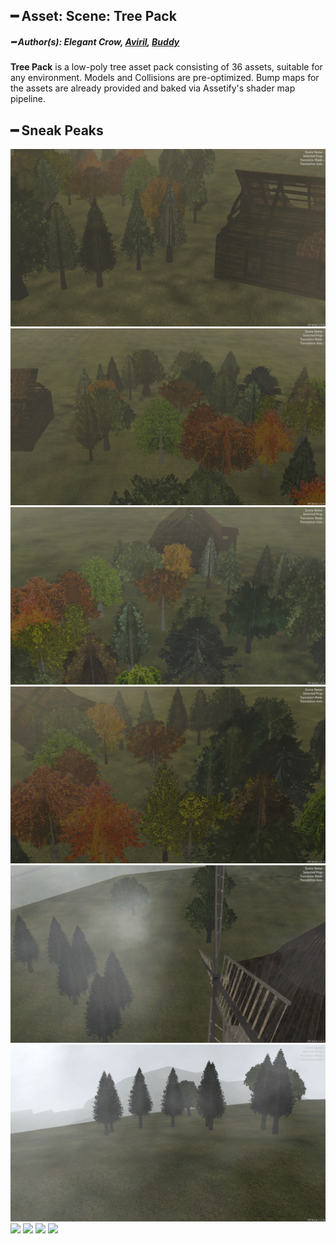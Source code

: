 ## ━ Asset: Scene: Tree Pack

##### ━ Author(s): Elegant Crow, [Aviril](https://github.com/Aviril), [Buddy](https://github.com/Buddy99-40)

**Tree Pack** is a low-poly tree asset pack consisting of 36 assets, suitable for any environment. Models and Collisions are pre-optimized. Bump maps for the assets are already provided and baked via Assetify's shader map pipeline.

## ━ Sneak Peaks

![](https://raw.githubusercontent.com/ov-sa/Assetify-Library/Example/tree_pack/.github/1.png)
![](https://raw.githubusercontent.com/ov-sa/Assetify-Library/Example/tree_pack/.github/2.png)
![](https://raw.githubusercontent.com/ov-sa/Assetify-Library/Example/tree_pack/.github/3.png)
![](https://raw.githubusercontent.com/ov-sa/Assetify-Library/Example/tree_pack/.github/4.png)
![](https://raw.githubusercontent.com/ov-sa/Assetify-Library/Example/tree_pack/.github/5.png)
![](https://raw.githubusercontent.com/ov-sa/Assetify-Library/Example/tree_pack/.github/6.png)
![](https://raw.githubusercontent.com/ov-sa/Assetify-Library/Example/tree_pack/.github/7.png)
![](https://raw.githubusercontent.com/ov-sa/Assetify-Library/Example/tree_pack/.github/8.png)
![](https://raw.githubusercontent.com/ov-sa/Assetify-Library/Example/tree_pack/.github/9.png)
![](https://raw.githubusercontent.com/ov-sa/Assetify-Library/Example/tree_pack/.github/10.png)
